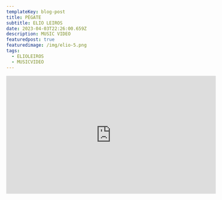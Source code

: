 ```yaml
---
templateKey: blog-post
title: PÉGATE
subtitle: ELIO LEIROS
date: 2023-04-03T22:26:00.659Z
description: MUSIC VIDEO
featuredpost: true
featuredimage: /img/elio-5.png
tags:
  - ELIOLEIROS
  - MUSICVIDEO
---
```

<iframe width="560" height="315" src="https://www.youtube.com/embed/iPJhh_dPJfQ" title="YouTube video player" frameborder="0" allow="accelerometer; autoplay; clipboard-write; encrypted-media; gyroscope; picture-in-picture; web-share" allowfullscreen></iframe>